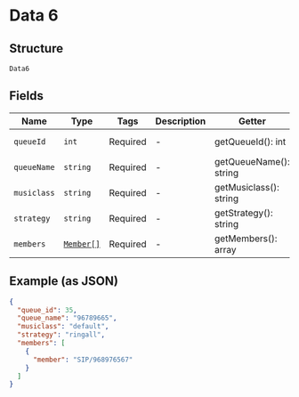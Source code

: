 
# Data 6

## Structure

`Data6`

## Fields

| Name | Type | Tags | Description | Getter | Setter |
|  --- | --- | --- | --- | --- | --- |
| `queueId` | `int` | Required | - | getQueueId(): int | setQueueId(int queueId): void |
| `queueName` | `string` | Required | - | getQueueName(): string | setQueueName(string queueName): void |
| `musiclass` | `string` | Required | - | getMusiclass(): string | setMusiclass(string musiclass): void |
| `strategy` | `string` | Required | - | getStrategy(): string | setStrategy(string strategy): void |
| `members` | [`Member[]`](../../doc/models/member.md) | Required | - | getMembers(): array | setMembers(array members): void |

## Example (as JSON)

```json
{
  "queue_id": 35,
  "queue_name": "96789665",
  "musiclass": "default",
  "strategy": "ringall",
  "members": [
    {
      "member": "SIP/968976567"
    }
  ]
}
```

